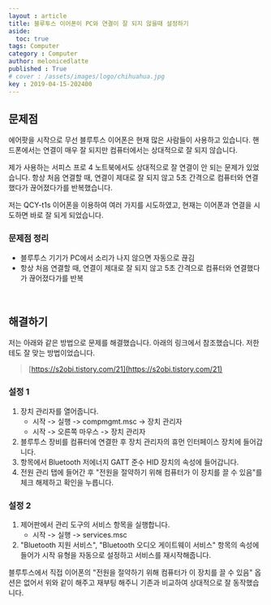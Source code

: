 ```yaml
---
layout : article
title: 블루투스 이어폰이 PC와 연결이 잘 되지 않을때 설정하기 
aside:
  toc: true
tags: Computer
category : Computer
author: melonicedlatte
published : True
# cover : /assets/images/logo/chihuahua.jpg
key : 2019-04-15-202400
---
```


## 문제점

에어팟을 시작으로 무선 블루투스 이어폰은 현재 많은 사람들이 사용하고 있습니다. 핸드폰에서는 연결이 매우 잘 되지만 컴퓨터에서는 상대적으로 잘 되지 않습니다.

제가 사용하는 서피스 프로 4 노트북에서도 상대적으로 잘 연결이 안 되는 문제가 있었습니다. 항상 처음 연결할 때, 연결이 제대로 잘 되지 않고 5초 간격으로 컴퓨터와 연결했다가 끊어졌다가를 반복했습니다.

저는 QCY-t1s 이어폰을 이용하여 여러 가지를 시도하였고, 현재는 이어폰과 연결을 시도하면 바로 잘 되게 되었습니다.

### 문제점 정리

- 블루투스 기기가 PC에서 소리가 나지 않으면 자동으로 끊김
- 항상 처음 연결할 때, 연결이 제대로 잘 되지 않고 5초 간격으로 컴퓨터와 연결했다가 끊어졌다가를 반복

<br/>

## 해결하기

저는 아래와 같은 방법으로 문제를 해결했습니다. 아래의 링크에서 참조했습니다. 저한테도 잘 맞는 방법이었습니다.

> [https://s2obi.tistory.com/21](https://s2obi.tistory.com/21)

### 설정 1

1. 장치 관리자를 열어줍니다.
   - 시작 -> 실행 -> compmgmt.msc -> 장치 관리자
   - 시작 -> 오른쪽 마우스 -> 장치 관리자
2. 블루투스 장비를 컴퓨터에 연결한 후 장치 관리자의 휴먼 인터페이스 장치에 들어갑니다.
3. 항목에서 Bluetooth 저에너지 GATT 준수 HID 장치의 속성에 들어갑니다.
4. 전원 관리 탭에 들어간 후 "전원을 절약하기 위해 컴퓨터가 이 장치를 끌 수 있음"를 체크 해제하고 확인을 누릅니다.

### 설정 2

1. 제어판에서 관리 도구의 서비스 항목을 실행합니다.
   - 시작 -> 실행 -> services.msc
2. "Bluetooth 지원 서비스", "Bluetooth 오디오 게이트웨이 서비스" 항목의 속성에 들어가 시작 유형을 자동으로 설정하고 서비스를 재시작해줍니다.

블루투스에서 직접 이어폰의 "전원을 절약하기 위해 컴퓨터가 이 장치를 끌 수 있음" 옵션은 없어서 위와 같이 해주고 재부팅 해주니 기존과 비교하여 상대적으로 잘 동작했습니다.